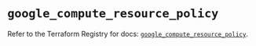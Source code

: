 # `google_compute_resource_policy`

Refer to the Terraform Registry for docs: [`google_compute_resource_policy`](https://registry.terraform.io/providers/hashicorp/google/5.35.0/docs/resources/compute_resource_policy).
